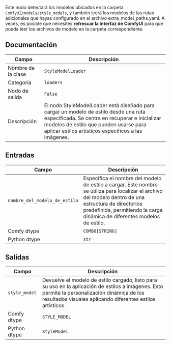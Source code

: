Este nodo detectará los modelos ubicados en la carpeta `ComfyUI/models/style_models`,
y también leerá los modelos de las rutas adicionales que hayas configurado en el archivo extra_model_paths.yaml.
A veces, es posible que necesites **refrescar la interfaz de ComfyUI** para que pueda leer los archivos de modelo en la carpeta correspondiente.

## Documentación

| Campo                | Descripción                                                                                                                                                                                                 |
|----------------------|-------------------------------------------------------------------------------------------------------------------------------------------------------------------------------------------------------------|
| Nombre de la clase   | `StyleModelLoader`                                                                                                                                                                                          |
| Categoría            | `loaders`                                                                                                                                                                                                   |
| Nodo de salida       | `False`                                                                                                                                                                                                     |
| Descripción          | El nodo StyleModelLoader está diseñado para cargar un modelo de estilo desde una ruta especificada. Se centra en recuperar e inicializar modelos de estilo que pueden usarse para aplicar estilos artísticos específicos a las imágenes.            |

## Entradas

| Campo               | Descripción                                                                                                                                                                                                 |
|---------------------|-------------------------------------------------------------------------------------------------------------------------------------------------------------------------------------------------------------|
| `nombre_del_modelo_de_estilo`  | Especifica el nombre del modelo de estilo a cargar. Este nombre se utiliza para localizar el archivo del modelo dentro de una estructura de directorios predefinida, permitiendo la carga dinámica de diferentes modelos de estilo.                  |
| Comfy dtype         | `COMBO[STRING]`                                                                                                                                                                                             |
| Python dtype        | `str`                                                                                                                                                                                                       |

## Salidas

| Campo               | Descripción                                                                                                                                                                                                 |
|---------------------|-------------------------------------------------------------------------------------------------------------------------------------------------------------------------------------------------------------|
| `style_model`       | Devuelve el modelo de estilo cargado, listo para su uso en la aplicación de estilos a imágenes. Esto permite la personalización dinámica de los resultados visuales aplicando diferentes estilos artísticos.                                        |
| Comfy dtype         | `STYLE_MODEL`                                                                                                                                                                                               |
| Python dtype        | `StyleModel`                                                                                                                                                                                                |
